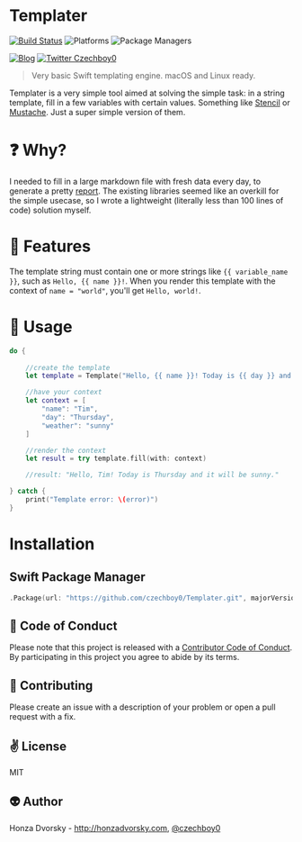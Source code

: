 # Templater

[![Build Status](https://travis-ci.org/czechboy0/Templater.svg?branch=master)](https://travis-ci.org/czechboy0/Templater)
![Platforms](https://img.shields.io/badge/platforms-Linux%20%7C%20OS%20X-blue.svg)
![Package Managers](https://img.shields.io/badge/package%20managers-SwiftPM-yellow.svg)

[![Blog](https://img.shields.io/badge/blog-honzadvorsky.com-green.svg)](http://honzadvorsky.com)
[![Twitter Czechboy0](https://img.shields.io/badge/twitter-czechboy0-green.svg)](http://twitter.com/czechboy0)

> Very basic Swift templating engine. macOS and Linux ready.

Templater is a very simple tool aimed at solving the simple task: in a string template, fill in a few variables with certain values. Something like [Stencil](https://github.com/kylef/Stencil) or [Mustache](http://mustache.github.io). Just a super simple version of them.

# :question: Why?
I needed to fill in a large markdown file with fresh data every day, to generate a pretty [report](https://github.com/czechboy0/swiftpm-packages-statistics). The existing libraries seemed like an overkill for the simple usecase, so I wrote a lightweight (literally less than 100 lines of code) solution myself. 

# :rocket: Features

The template string must contain one or more strings like `{{ variable_name }}`, such as `Hello, {{ name }}!`. When you render this template with the context of `name = "world"`, you'll get `Hello, world!`.

# :hammer: Usage

```swift
do {
	
	//create the template
	let template = Template("Hello, {{ name }}! Today is {{ day }} and it will be {{ weather }}.")

	//have your context
	let context = [
		"name": "Tim",
		"day": "Thursday",
		"weather": "sunny"
	]

	//render the context
	let result = try template.fill(with: context)

	//result: "Hello, Tim! Today is Thursday and it will be sunny."

} catch {
	print("Template error: \(error)")
}
```

# Installation

## Swift Package Manager

```swift
.Package(url: "https://github.com/czechboy0/Templater.git", majorVersion: 0, minor: 1)
```

:blue_heart: Code of Conduct
------------
Please note that this project is released with a [Contributor Code of Conduct](./CODE_OF_CONDUCT.md). By participating in this project you agree to abide by its terms.

:gift_heart: Contributing
------------
Please create an issue with a description of your problem or open a pull request with a fix.

:v: License
-------
MIT

:alien: Author
------
Honza Dvorsky - http://honzadvorsky.com, [@czechboy0](http://twitter.com/czechboy0)
